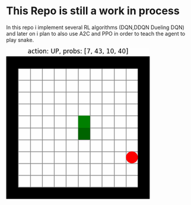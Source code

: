 # This Repo is still a work in process
In this repo i implement several RL algorithms (DQN,DDQN Dueling DQN) and later on i plan to also use A2C and PPO in order to teach the agent to play snake.

![Current Results](score38.gif)  
